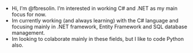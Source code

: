 - Hi, I’m @fbresolin. I’m interested in working C# and .NET as my main focus for now. 
- Im currently working (and always learning) with the C# language and focusing mainly in .NET framework, Entity Framework and SQL database management.
- Im looking to colaborate mainly in these fields, but I like to code Python also.
